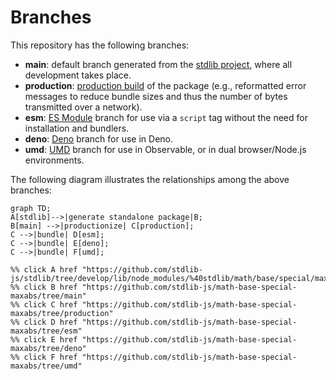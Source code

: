 <!--

@license Apache-2.0

Copyright (c) 2022 The Stdlib Authors.

Licensed under the Apache License, Version 2.0 (the "License");
you may not use this file except in compliance with the License.
You may obtain a copy of the License at

    http://www.apache.org/licenses/LICENSE-2.0

Unless required by applicable law or agreed to in writing, software
distributed under the License is distributed on an "AS IS" BASIS,
WITHOUT WARRANTIES OR CONDITIONS OF ANY KIND, either express or implied.
See the License for the specific language governing permissions and
limitations under the License.

-->

# Branches

This repository has the following branches:

-   **main**: default branch generated from the [stdlib project][stdlib-url], where all development takes place.
-   **production**: [production build][production-url] of the package (e.g., reformatted error messages to reduce bundle sizes and thus the number of bytes transmitted over a network).
-   **esm**: [ES Module][esm-url] branch for use via a `script` tag without the need for installation and bundlers.
-   **deno**: [Deno][deno-url] branch for use in Deno.
-   **umd**: [UMD][umd-url] branch for use in Observable, or in dual browser/Node.js environments.

The following diagram illustrates the relationships among the above branches:

```mermaid
graph TD;
A[stdlib]-->|generate standalone package|B;
B[main] -->|productionize| C[production];
C -->|bundle| D[esm];
C -->|bundle| E[deno];
C -->|bundle| F[umd];

%% click A href "https://github.com/stdlib-js/stdlib/tree/develop/lib/node_modules/%40stdlib/math/base/special/maxabs"
%% click B href "https://github.com/stdlib-js/math-base-special-maxabs/tree/main"
%% click C href "https://github.com/stdlib-js/math-base-special-maxabs/tree/production"
%% click D href "https://github.com/stdlib-js/math-base-special-maxabs/tree/esm"
%% click E href "https://github.com/stdlib-js/math-base-special-maxabs/tree/deno"
%% click F href "https://github.com/stdlib-js/math-base-special-maxabs/tree/umd"
```

[stdlib-url]: https://github.com/stdlib-js/stdlib/tree/develop/lib/node_modules/%40stdlib/math/base/special/maxabs
[production-url]: https://github.com/stdlib-js/math-base-special-maxabs/tree/production
[deno-url]: https://github.com/stdlib-js/math-base-special-maxabs/tree/deno
[umd-url]: https://github.com/stdlib-js/math-base-special-maxabs/tree/umd
[esm-url]: https://github.com/stdlib-js/math-base-special-maxabs/tree/esm